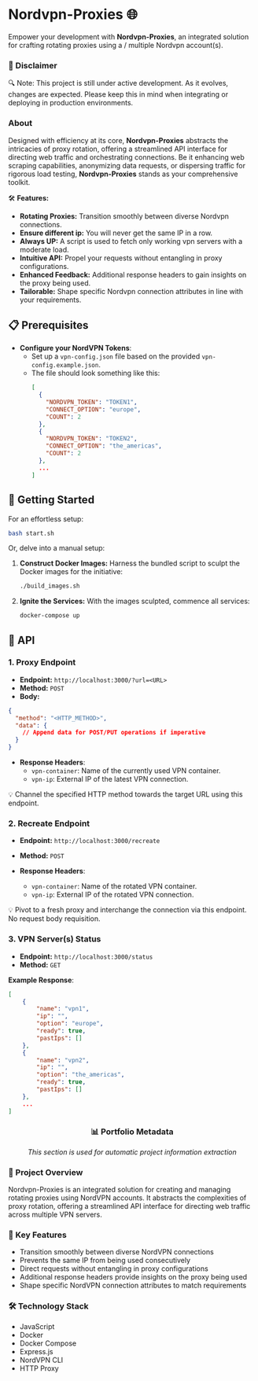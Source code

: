 # Nordvpn-Proxies 🌐

Empower your development with **Nordvpn-Proxies**, an integrated solution for crafting rotating proxies using a / multiple Nordvpn account(s).

### 🚧 Disclaimer

🔍 Note: This project is still under active development. As it evolves, changes are expected. Please keep this in mind when integrating or deploying in production environments.

### About

Designed with efficiency at its core, **Nordvpn-Proxies** abstracts the intricacies of proxy rotation, offering a streamlined API interface for directing web traffic and orchestrating connections. Be it enhancing web scraping capabilities, anonymizing data requests, or dispersing traffic for rigorous load testing, **Nordvpn-Proxies** stands as your comprehensive toolkit.

🛠 **Features:**
- **Rotating Proxies:** Transition smoothly between diverse Nordvpn connections.
- **Ensure different ip:** You will never get the same IP in a row.
- **Always UP:** A script is used to fetch only working vpn servers with a moderate load.
- **Intuitive API:** Propel your requests without entangling in proxy configurations.
- **Enhanced Feedback:** Additional response headers to gain insights on the proxy being used.
- **Tailorable:** Shape specific Nordvpn connection attributes in line with your requirements.

## 📋 Prerequisites

- **Configure your NordVPN Tokens**:
  - Set up a `vpn-config.json` file based on the provided `vpn-config.example.json`.
  - The file should look something like this:
    ```json
    [
      {
        "NORDVPN_TOKEN": "TOKEN1",
        "CONNECT_OPTION": "europe",
        "COUNT": 2
      },
      {
        "NORDVPN_TOKEN": "TOKEN2",
        "CONNECT_OPTION": "the_americas",
        "COUNT": 2
      },
      ...
    ]
    ```

## 🚀 Getting Started

For an effortless setup:
```bash
bash start.sh
```

Or, delve into a manual setup:

1. **Construct Docker Images:** Harness the bundled script to sculpt the Docker images for the initiative:
    ```bash
    ./build_images.sh
    ```

2. **Ignite the Services:** With the images sculpted, commence all services:
    ```bash
    docker-compose up
    ```

## 📡 API

### 1. Proxy Endpoint

- **Endpoint:** `http://localhost:3000/?url=<URL>`
- **Method:** `POST`
- **Body:**
```json
{
  "method": "<HTTP_METHOD>",
  "data": {
    // Append data for POST/PUT operations if imperative
  }
}
```
- **Response Headers**:
  - `vpn-container`: Name of the currently used VPN container.
  - `vpn-ip`: External IP of the latest VPN connection.

💡 Channel the specified HTTP method towards the target URL using this endpoint.

### 2. Recreate Endpoint

- **Endpoint:** `http://localhost:3000/recreate`
- **Method:** `POST`

- **Response Headers**:
  - `vpn-container`: Name of the rotated VPN container.
  - `vpn-ip`: External IP of the rotated VPN connection.

💡 Pivot to a fresh proxy and interchange the connection via this endpoint. No request body requisition.

### 3. VPN Server(s) Status

- **Endpoint:** `http://localhost:3000/status`
- **Method:** `GET`

**Example Response**:

```json
[
    {
        "name": "vpn1",
        "ip": "",
        "option": "europe",
        "ready": true,
        "pastIps": []
    },
    {
        "name": "vpn2",
        "ip": "",
        "option": "the_americas",
        "ready": true,
        "pastIps": []
    },
    ...
]
```

<!-- PORTFOLIO_METADATA_START -->
<div align="center">
  <h3>📊 Portfolio Metadata</h3>
  <p><em>This section is used for automatic project information extraction</em></p>
</div>

### 📜 Project Overview
Nordvpn-Proxies is an integrated solution for creating and managing rotating proxies using NordVPN accounts. It abstracts the complexities of proxy rotation, offering a streamlined API interface for directing web traffic across multiple VPN servers.

### 🎯 Key Features
- Transition smoothly between diverse NordVPN connections
- Prevents the same IP from being used consecutively
- Direct requests without entangling in proxy configurations
- Additional response headers provide insights on the proxy being used
- Shape specific NordVPN connection attributes to match requirements

### 🛠️ Technology Stack
- JavaScript
- Docker
- Docker Compose
- Express.js
- NordVPN CLI
- HTTP Proxy
<!-- PORTFOLIO_METADATA_END -->

